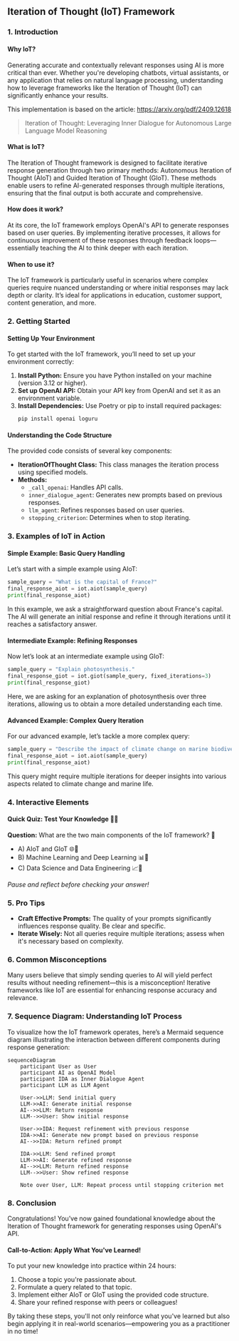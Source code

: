 
## Iteration of Thought (IoT) Framework

### 1. Introduction

#### Why IoT?

Generating accurate and contextually relevant responses using AI is more critical than ever. Whether you're developing chatbots, virtual assistants, or any application that relies on natural language processing, understanding how to leverage frameworks like the Iteration of Thought (IoT) can significantly enhance your results.

This implementation is based on the article: https://arxiv.org/pdf/2409.12618

> Iteration of Thought: Leveraging Inner Dialogue for Autonomous Large Language Model Reasoning

#### What is IoT?

The Iteration of Thought framework is designed to facilitate iterative response generation through two primary methods: Autonomous Iteration of Thought (AIoT) and Guided Iteration of Thought (GIoT). These methods enable users to refine AI-generated responses through multiple iterations, ensuring that the final output is both accurate and comprehensive.

#### How does it work?

At its core, the IoT framework employs OpenAI's API to generate responses based on user queries. By implementing iterative processes, it allows for continuous improvement of these responses through feedback loops—essentially teaching the AI to think deeper with each iteration.

#### When to use it?

The IoT framework is particularly useful in scenarios where complex queries require nuanced understanding or where initial responses may lack depth or clarity. It’s ideal for applications in education, customer support, content generation, and more.

### 2. Getting Started

#### Setting Up Your Environment

To get started with the IoT framework, you’ll need to set up your environment correctly:

1. **Install Python:** Ensure you have Python installed on your machine (version 3.12 or higher).
2. **Set up OpenAI API:** Obtain your API key from OpenAI and set it as an environment variable.
3. **Install Dependencies:** Use Poetry or pip to install required packages:
   ```bash
   pip install openai loguru
   ```

#### Understanding the Code Structure

The provided code consists of several key components:

- **IterationOfThought Class:** This class manages the iteration process using specified models.
- **Methods:** 
  - `_call_openai`: Handles API calls.
  - `inner_dialogue_agent`: Generates new prompts based on previous responses.
  - `llm_agent`: Refines responses based on user queries.
  - `stopping_criterion`: Determines when to stop iterating.

### 3. Examples of IoT in Action

#### Simple Example: Basic Query Handling

Let’s start with a simple example using AIoT:

```python
sample_query = "What is the capital of France?"
final_response_aiot = iot.aiot(sample_query)
print(final_response_aiot)
```

In this example, we ask a straightforward question about France's capital. The AI will generate an initial response and refine it through iterations until it reaches a satisfactory answer.

#### Intermediate Example: Refining Responses

Now let’s look at an intermediate example using GIoT:

```python
sample_query = "Explain photosynthesis."
final_response_giot = iot.giot(sample_query, fixed_iterations=3)
print(final_response_giot)
```

Here, we are asking for an explanation of photosynthesis over three iterations, allowing us to obtain a more detailed understanding each time.

#### Advanced Example: Complex Query Iteration

For our advanced example, let’s tackle a more complex query:

```python
sample_query = "Describe the impact of climate change on marine biodiversity."
final_response_aiot = iot.aiot(sample_query)
print(final_response_aiot)
```

This query might require multiple iterations for deeper insights into various aspects related to climate change and marine life.

### 4. Interactive Elements

#### Quick Quiz: Test Your Knowledge 🧠✨

**Question:** What are the two main components of the IoT framework? 🤔

- A) AIoT and GIoT 🌐🔄
- B) Machine Learning and Deep Learning 📊🧠
- C) Data Science and Data Engineering 📈🔧

*Pause and reflect before checking your answer!*

### 5. Pro Tips

- **Craft Effective Prompts:** The quality of your prompts significantly influences response quality. Be clear and specific.
- **Iterate Wisely:** Not all queries require multiple iterations; assess when it's necessary based on complexity.

### 6. Common Misconceptions

Many users believe that simply sending queries to AI will yield perfect results without needing refinement—this is a misconception! Iterative frameworks like IoT are essential for enhancing response accuracy and relevance.

### 7. Sequence Diagram: Understanding IoT Process

To visualize how the IoT framework operates, here’s a Mermaid sequence diagram illustrating the interaction between different components during response generation:

```mermaid
sequenceDiagram
    participant User as User
    participant AI as OpenAI Model
    participant IDA as Inner Dialogue Agent
    participant LLM as LLM Agent
    
    User->>LLM: Send initial query
    LLM->>AI: Generate initial response
    AI-->>LLM: Return response
    LLM-->>User: Show initial response
    
    User->>IDA: Request refinement with previous response
    IDA->>AI: Generate new prompt based on previous response
    AI-->>IDA: Return refined prompt
    
    IDA->>LLM: Send refined prompt
    LLM->>AI: Generate refined response
    AI-->>LLM: Return refined response
    LLM-->>User: Show refined response
    
    Note over User, LLM: Repeat process until stopping criterion met
```

### 8. Conclusion

Congratulations! You’ve now gained foundational knowledge about the Iteration of Thought framework for generating responses using OpenAI's API.

#### Call-to-Action: Apply What You've Learned!

To put your new knowledge into practice within 24 hours:
1. Choose a topic you're passionate about.
2. Formulate a query related to that topic.
3. Implement either AIoT or GIoT using the provided code structure.
4. Share your refined response with peers or colleagues!

By taking these steps, you'll not only reinforce what you've learned but also begin applying it in real-world scenarios—empowering you as a practitioner in no time!

